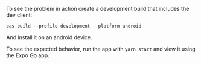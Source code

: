 To see the problem in action create a development build that includes the dev client:
```
eas build --profile development --platform android 
```

And install it on an android device.

To see the expected behavior, run the app with `yarn start` and view it using the Expo Go app.